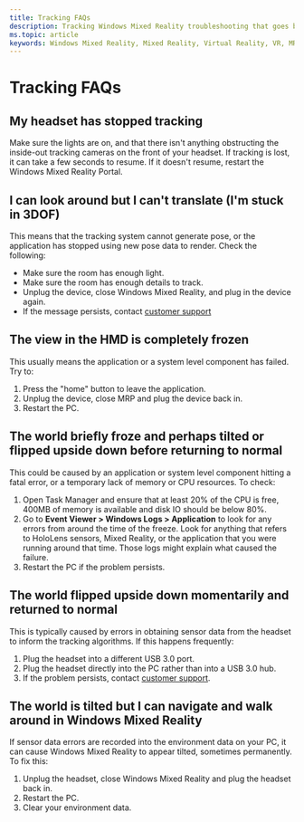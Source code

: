 ```yaml
---
title: Tracking FAQs
description: Tracking Windows Mixed Reality troubleshooting that goes beyond our standard consumer support documentation.
ms.topic: article
keywords: Windows Mixed Reality, Mixed Reality, Virtual Reality, VR, MR, Troubleshoot, Errors, Help, Support, Tracking
---
```



# Tracking FAQs

## My headset has stopped tracking

Make sure the lights are on, and that there isn't anything obstructing the inside-out tracking cameras on the front of your headset. If tracking is lost, it can take a few seconds to resume. If it doesn't resume, restart the Windows Mixed Reality Portal.

## I can look around but I can't translate (I'm stuck in 3DOF)

This means that the tracking system cannot generate pose, or the application has stopped using new pose data to render. Check the following:

* Make sure the room has enough light.
* Make sure the room has enough details to track.
* Unplug the device, close Windows Mixed Reality, and plug in the device again.
* If the message persists, contact [customer support](https://support.microsoft.com/)

## The view in the HMD is completely frozen

This usually means the application or a system level component has failed. Try to:

1. Press the "home" button to leave the application.
2. Unplug the device, close MRP and plug the device back in.
3. Restart the PC.

## The world briefly froze and perhaps tilted or flipped upside down before returning to normal

This could be caused by an application or system level component hitting a fatal error, or a temporary lack of memory or CPU resources. To check:

1. Open Task Manager and ensure that at least 20% of the CPU is free, 400MB of memory is available and disk IO should be below 80%.
2. Go to **Event Viewer > Windows Logs > Application** to look for any errors from around the time of the freeze. Look for anything that refers to HoloLens sensors, Mixed Reality, or the application that you were running around that time. Those logs might explain what caused the failure.
3. Restart the PC if the problem persists.

## The world flipped upside down momentarily and returned to normal

This is typically caused by errors in obtaining sensor data from the headset to inform the tracking algorithms. If this happens frequently:

1. Plug the headset into a different USB 3.0 port.
2. Plug the headset directly into the PC rather than into a USB 3.0 hub.
3. If the problem persists, contact [customer support](https://support.microsoft.com/).

## The world is tilted but I can navigate and walk around in Windows Mixed Reality

If sensor data errors are recorded into the environment data on your PC, it can cause Windows Mixed Reality to appear tilted, sometimes permanently. To fix this:

1. Unplug the headset, close Windows Mixed Reality and plug the headset back in.
2. Restart the PC.
3. Clear your environment data.